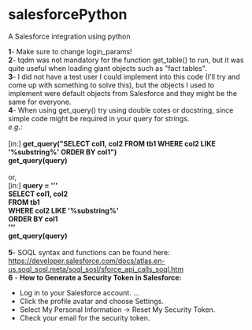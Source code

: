 # salesforcePython
A Salesforce integration using python

__1__- Make sure to change login_params! <br>
__2__- tqdm was not mandatory for the function get_table() to run, but it was quite useful when loading giant objects such as "fact tables". <br>
__3__- I did not have a test user I could implement into this code (I'll try and come up with something to solve this), but the objects I used to <br>implement were default objects from Salesforce and they might be the same for everyone.<br> 
__4__- When using get_query() try using double cotes or docstring, since simple code might be required in your query for strings.<br>
  _e.g.:_ <br><br>
  [in:] __get_query("SELECT col1, col2 FROM tb1 WHERE col2 LIKE '%substring%' ORDER BY col1")__<br>__get_query(query)__<br><br>
  or,<br>
  [in:] __query = '''__<br>
                __SELECT col1, col2__<br>
                __FROM tb1__<br>
                __WHERE col2 LIKE '%substring%'__<br>
                __ORDER BY col1__<br>
              __'''__<br>__get_query(query)__<br><br>
__5__- SOQL syntax and functions can be found here: https://developer.salesforce.com/docs/atlas.en-us.soql_sosl.meta/soql_sosl/sforce_api_calls_soql.htm<br>
__6__ - __How to Generate a Security Token in Salesforce:__
* Log in to your Salesforce account. ...
* Click the profile avatar and choose Settings.
* Select My Personal Information → Reset My Security Token.
* Check your email for the security token.
